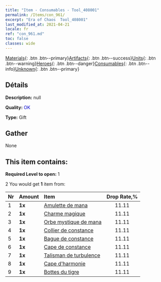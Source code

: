 ```yaml
---
title: "Item - Consumables - Tool_408001"
permalink: /Items/con_961/
excerpt: "Era of Chaos  Tool_408001"
last_modified_at: 2021-04-21
locale: fr
ref: "con_961.md"
toc: false
classes: wide
---
```

 [Materials](/fr/Items/){: .btn .btn--primary}[Artifacts](/fr/Items/Artifacts/){: .btn .btn--success}[Units](/fr/Items/Units/){: .btn .btn--warning}[Heroes](/fr/Items/Heroes/){: .btn .btn--danger}[Consumables](/fr/Items/Consumables/){: .btn .btn--info}[Unknown](/fr/Items/Unknown/){: .btn .btn--primary}

## Détails
 **Description:** null

 **Quality:** <span style="color: #0000CD">OK</span>

 **Type:** Gift

## Gather

  None

## This item contains:

 **Required Level to open:** 1

 2 You would get **1** item  from:

  | Nr | Amount |     Item    | Drop Rate,% |
  |:---|:-------|:------------|:---------:|
  | 1 |  **1x** | [Amulette de mana](/fr/Items/art_112/) | 11.11 | 
  | 2 |  **1x** | [Charme magique](/fr/Items/art_113/) | 11.11 | 
  | 3 |  **1x** | [Orbe mystique de mana](/fr/Items/art_114/) | 11.11 | 
  | 4 |  **1x** | [Collier de constance](/fr/Items/art_115/) | 11.11 | 
  | 5 |  **1x** | [Bague de constance](/fr/Items/art_116/) | 11.11 | 
  | 6 |  **1x** | [Cape de constance](/fr/Items/art_117/) | 11.11 | 
  | 7 |  **1x** | [Talisman de turbulence](/fr/Items/art_118/) | 11.11 | 
  | 8 |  **1x** | [Cape d'harmonie](/fr/Items/art_119/) | 11.11 | 
  | 9 |  **1x** | [Bottes du tigre](/fr/Items/art_120/) | 11.11 | 
